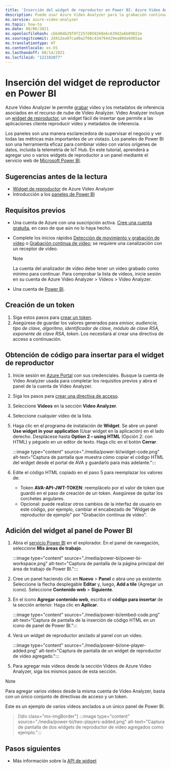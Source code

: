 ```yaml
---
title: 'Inserción del widget de reproductor en Power BI: Azure Video Analyzer'
description: Puede usar Azure Video Analyzer para la grabación continua de vídeo o la grabación basada en eventos. En este artículo se habla sobre cómo insertar vídeos en Microsoft Power BI para proporcionar una interfaz de usuario personalizable para los usuarios.
ms.service: azure-video-analyzer
ms.topic: how-to
ms.date: 08/06/2021
ms.openlocfilehash: cbb40db29f9f2257d058268e6c639d2a6b89822e
ms.sourcegitcommit: 2d412ea97cad0a2f66c434794429ea80da9d65aa
ms.translationtype: HT
ms.contentlocale: es-ES
ms.lasthandoff: 08/14/2021
ms.locfileid: "122182077"
---
```

# <a name="embed-player-widget-in-power-bi"></a>Inserción del widget de reproductor en Power BI

Azure Video Analyzer le permite [grabar](detect-motion-record-video-clips-cloud.md) vídeo y los metadatos de inferencia asociados en el recurso de nube de Video Analyzer. Video Analyzer incluye un [widget de reproductor](player-widget.md), un widget fácil de insertar que permite a las aplicaciones cliente reproducir vídeo y metadatos de inferencia.

Los paneles son una manera esclarecedora de supervisar el negocio y ver todas las métricas más importantes de un vistazo. Los paneles de Power BI son una herramienta eficaz para combinar vídeo con varios orígenes de datos, incluida la telemetría de IoT Hub. En este tutorial, aprenderá a agregar uno o varios widgets de reproductor a un panel mediante el servicio web de [Microsoft Power BI](https://powerbi.microsoft.com/).

## <a name="suggested-pre-reading"></a>Sugerencias antes de la lectura

- [Widget de reproductor](player-widget.md) de Azure Video Analyzer
- Introducción a los [paneles de Power BI](/power-bi/create-reports/service-dashboards)

## <a name="prerequisites"></a>Requisitos previos

- Una cuenta de Azure con una suscripción activa. [Cree una cuenta gratuita](https://azure.microsoft.com/free/?WT.mc_id=A261C142F), en caso de que aún no lo haya hecho.
- Complete los inicios rápidos [Detección de movimiento y grabación de vídeo](detect-motion-record-video-clips-cloud.md) o [Grabación continua de vídeo](continuous-video-recording.md); se requiere una canalización con un receptor de vídeo.

  > [!NOTE] 
  > La cuenta del analizador de vídeo debe tener un vídeo grabado como mínimo para continuar. Para comprobar la lista de vídeos, inicie sesión en su cuenta de Azure Video Analyzer > Vídeos > Video Analyzer.

- Una cuenta de [Power BI](https://powerbi.microsoft.com/).

## <a name="create-a-token"></a>Creación de un token

1. Siga estos pasos para [crear un token](player-widget.md#create-a-token).
2. Asegúrese de guardar los valores generados para _emisor, audiencia, tipo de clave, algoritmo, identificador de clave, módulo de clave RSA, exponente de clave RSA, token_. Los necesitará al crear una directiva de acceso a continuación.

## <a name="get-embed-code-for-player-widget"></a>Obtención de código para insertar para el widget de reproductor

1. Inicie sesión en [Azure Portal](https://portal.azure.com/) con sus credenciales. Busque la cuenta de Video Analyzer usada para completar los requisitos previos y abra el panel de la cuenta de Video Analyzer.
2. Siga los pasos para [crear una directiva de acceso](player-widget.md#create-an-access-policy).
3. Seleccione **Vídeos** en la sección **Video Analyzer**.
4. Seleccione cualquier vídeo de la lista.
5. Haga clic en el programa de instalación de **Widget**. Se abre un panel **Use widget in your application** (Usar widget en la aplicación) en el lado derecho. Desplácese hasta **Option 2 – using HTML** (Opción 2: con HTML) y péguelo en un editor de texto. Haga clic en el botón **Cerrar**.

   :::image type="content" source="./media/power-bi/widget-code.png" alt-text="Captura de pantalla que muestra cómo copiar el código HTML del widget desde el portal de AVA y guardarlo para más adelante.":::

6. Edite el código HTML copiado en el paso 5 para reemplazar los valores de:
   - Token **AVA-API-JWT-TOKEN**: reemplácelo por el valor de token que guardó en el paso de creación de un token. Asegúrese de quitar los corchetes angulares.
   - Opcional: puede realizar otros cambios de la interfaz de usuario en este código, por ejemplo, cambiar el encabezado de "Widget de reproductor de ejemplo" por "Grabación continua de vídeo".

## <a name="add-widget-in-power-bi-dashboard"></a>Adición del widget al panel de Power BI

1. Abra el [servicio Power BI](http://app.powerbi.com/) en el explorador. En el panel de navegación, seleccione **Mis áreas de trabajo**.

   :::image type="content" source="./media/power-bi/power-bi-workspace.png" alt-text="Captura de pantalla de la página principal del área de trabajo de Power BI.":::

2. Cree un panel haciendo clic en **Nuevo** > **Panel** o abra uno ya existente. Seleccione la flecha desplegable **Editar** y, luego, **Add a tile** (Agregar un icono). Seleccione **Contenido web** > **Siguiente**.
3. En el icono **Agregar contenido web**, escriba el **código para insertar** de la sección anterior. Haga clic en **Aplicar**.

   :::image type="content" source="./media/power-bi/embed-code.png" alt-text="Captura de pantalla de la inserción de código HTML en un icono de panel de Power BI.":::

4. Verá un widget de reproductor anclado al panel con un vídeo.

   :::image type="content" source="./media/power-bi/one-player-added.png" alt-text="Captura de pantalla de un widget de reproductor de vídeo agregado.":::

5. Para agregar más vídeos desde la sección Vídeos de Azure Video Analyzer, siga los mismos pasos de esta sección.

> [!NOTE] 
> Para agregar varios vídeos desde la misma cuenta de Video Analyzer, basta con un único conjunto de directivas de acceso y un token.

Este es un ejemplo de varios vídeos anclados a un único panel de Power BI.

> [!div class="mx-imgBorder"]
> :::image type="content" source="./media/power-bi/two-players-added.png" alt-text="Captura de pantalla de dos widgets de reproductor de vídeo agregados como ejemplo.":::

## <a name="next-steps"></a>Pasos siguientes

- Más información sobre la [API de widget](https://github.com/Azure/video-analyzer/tree/main/widgets)